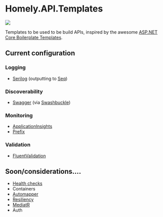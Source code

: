 # Homely.API.Templates 
[<img src="https://homelyau.visualstudio.com/_apis/public/build/definitions/f23d4256-dd5b-497f-bba0-2c0098c5e3be/2/badge"/>](https://homelyau.visualstudio.com/API%20Template/_build/index?definitionId=2)

Templates to be used to be build APIs, inspired by the awesome [ASP.NET Core Boilerplate Templates](https://github.com/ASP-NET-Core-Boilerplate/Templates).

## Current configuration
### Logging
- [Serilog](https://serilog.net/) (outputting to [Seq](https://getseq.net/))

### Discoverability
- [Swagger](https://swagger.io/) (via [Swashbuckle](https://github.com/domaindrivendev/Swashbuckle))

### Monitoring
- [ApplicationInsights](https://azure.microsoft.com/en-au/services/application-insights/)
- [Prefix](https://stackify.com/prefix/)

### Validation
- [FluentValidation](https://github.com/JeremySkinner/FluentValidation)

## Soon/considerations....
- [Health checks](https://github.com/dotnet-architecture/HealthChecks)
- Containers
- [Automapper](http://automapper.org/)
- [Resiliency](https://docs.microsoft.com/en-us/dotnet/standard/microservices-architecture/implement-resilient-applications/)
- [MediatR](https://github.com/jbogard/MediatR)
- Auth